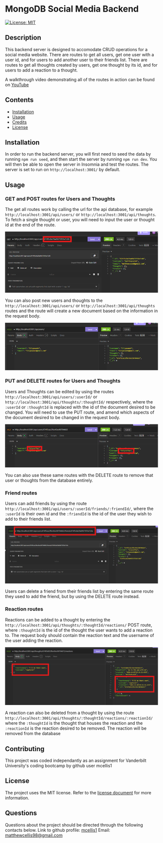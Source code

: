# MongoDB Social Media Backend
[![License: MIT](https://img.shields.io/badge/License-MIT-yellow.svg)](https://opensource.org/licenses/MIT)
  
## Description

This backend server is designed to accomodate CRUD operations for a social media website. There are routes to get all users, get one user with a user id, and for users to add another user to their friends list. There are routes to get all thoughts created by users, get one thought by its id, and for users to add a reaction to a thought.

A walkthrough video demonstrating all of the routes in action can be found on [YouTube](https://youtu.be/UlDTjdNVx0o)

## Contents

- [Installation](#installation)
- [Usage](#usage)
- [Credits](#contributing)
- [License](#license)

## Installation

In order to run the backend server, you will first need to seed the data by running `npm run seed`, and then start the server by running `npm run dev`. You will then be able to open the server in Insomnia and test the routes. The server is set to run on `http://localhost:3001/` by default.

## Usage

### GET and POST routes for Users and Thoughts

The get all routes work by calling the url for the api database, for example `http://localhost:3001/api/users/` or `http://localhost:3001/api/thoughts`. To fetch a single thought or user, you will need to input the user or thought id at the end of the route.

![a get route retrieving one user](./images/get-one-user.png)

You can also post new users and thoughts to the `http://localhost:3001/api/users/` or `http://localhost:3001/api/thoughts` routes and the route will create a new document based on the information in the request body.

![a new user being posted with username and email in the request body](./images/post-user.png)

### PUT and DELETE routes for Users and Thoughts

Users and Thoughts can be edited by using the routes `http://localhost:3001/api/users/:userId/` or `http://localhost:3001/api/thoughts/:thoughtId/` respectively, where the `:userId` or `:thoughtId` is replaced with the id of the document desired to be changed. You will need to use the PUT route, and amend which aspects of the document desired to be changed in the request body.

![an existing user changing their username ussing the PUT route](./images/put-user.png)

You can also use these same routes with the DELETE route to remove that user or thoughts from the database entirely.

### Friend routes

Users can add friends by using the route `http://localhost:3001/api/users/:userId/friends/:friendId/`, where the `:userId` is their own id and the `:friendId` is the id of the user they wish to add to their friends list.

![a user adding another userr id to their friends list](./images/add-friend.png)

Users can delete a friend from their friends list by entering the same route they used to add the friend, but by using the DELETE route instead.

### Reaction routes

Reactions can be added to a thought by entering the `http://localhost:3001/api/thoughts/:thoughtId/reactions/` POST route, where `:thoughtId` is the id of the thought the user wants to add a reaction to. The request body should contain the reaction text and the username of the user adding the reaction.

![a reaction being added to an existing thought](./images/reaction-post.png)

A reaction can also be deleted from a thought by using the route `http://localhost:3001/api/thoughts/:thoughtId/reactions/:reactionId/` where the `:thoughtId` is the thought that houses the reaction and the `:reactionId` is the reaction desired to be removed. The reaction will be removed from the database

## Contributing

This project was coded independantly as an assignment for Vanderbilt University's coding bootcamp by github user mcellis1

## License

The project uses the MIT license. Refer to the [license document](./LICENSE) for more information.

## Questions

Questions about the project should be directed through the following contacts below.
Link to github profile: [mcellis1](https://github.com/mcellis1)
Email: [matthewcellis98@gmail.com](mailto:matthewcellis98@gmail.com)
